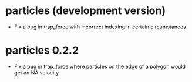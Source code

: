 # particles (development version)

* Fix a bug in trap_force with incorrect indexing in certain circumstances

# particles 0.2.2

* Fix a bug in trap_force where particles on the edge of a polygon would get 
  an NA velocity



